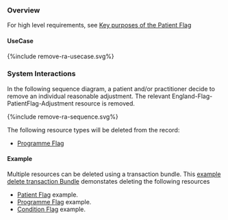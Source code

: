 ### Overview

For high level requirements, see [Key purposes of the Patient Flag](index.html#pf-key-purposes)
 

#### UseCase

<div style="text-align: left;">

  {%include remove-ra-usecase.svg%}

</div>

### System Interactions

In the following sequence diagram, a patient and/or practitioner decide to remove an individual reasonable adjustment. The relevant England-Flag-PatientFlag-Adjustment resource is removed.

<div style="text-align: left;">

  {%include remove-ra-sequence.svg%}

</div>

The following resource types will be deleted from the record:

* [Programme Flag](StructureDefinition-ProgrammeFlag.html)  

#### Example

Multiple resources can be deleted using a transaction bundle.  This [example delete transaction Bundle](Bundle-RemoveRARecordExample.html) demonstates deleting the following resources

* [Patient Flag](Flag-RAPatientFlagExample1.html) example.  
* [Programme Flag](Flag-RAFlagExample1.html) example.  
* [Condition Flag](Condition-RAConditionExample1.html) example.  

